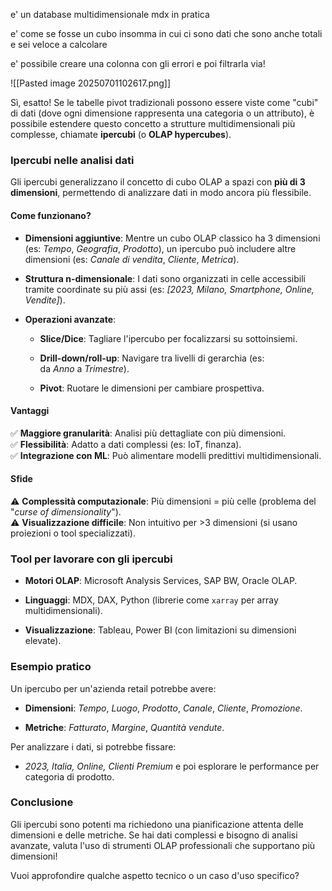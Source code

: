e' un database multidimensionale mdx in pratica

e' come se fosse un cubo insomma in cui ci sono dati che sono anche totali e sei veloce a calcolare 

e' possibile creare una colonna con gli errori e poi filtrarla via!


![[Pasted image 20250701102617.png]]

Sì, esatto! Se le tabelle pivot tradizionali possono essere viste come "cubi" di dati (dove ogni dimensione rappresenta una categoria o un attributo), è possibile estendere questo concetto a strutture multidimensionali più complesse, chiamate **ipercubi** (o **OLAP hypercubes**).

### **Ipercubi nelle analisi dati**

Gli ipercubi generalizzano il concetto di cubo OLAP a spazi con **più di 3 dimensioni**, permettendo di analizzare dati in modo ancora più flessibile.

#### **Come funzionano?**

- **Dimensioni aggiuntive**: Mentre un cubo OLAP classico ha 3 dimensioni (es: _Tempo_, _Geografia_, _Prodotto_), un ipercubo può includere altre dimensioni (es: _Canale di vendita_, _Cliente_, _Metrica_).
    
- **Struttura n-dimensionale**: I dati sono organizzati in celle accessibili tramite coordinate su più assi (es: _[2023, Milano, Smartphone, Online, Vendite]_).
    
- **Operazioni avanzate**:
    
    - **Slice/Dice**: Tagliare l'ipercubo per focalizzarsi su sottoinsiemi.
        
    - **Drill-down/roll-up**: Navigare tra livelli di gerarchia (es: da _Anno_ a _Trimestre_).
        
    - **Pivot**: Ruotare le dimensioni per cambiare prospettiva.
        

#### **Vantaggi**

✅ **Maggiore granularità**: Analisi più dettagliate con più dimensioni.  
✅ **Flessibilità**: Adatto a dati complessi (es: IoT, finanza).  
✅ **Integrazione con ML**: Può alimentare modelli predittivi multidimensionali.

#### **Sfide**

⚠ **Complessità computazionale**: Più dimensioni = più celle (problema del "_curse of dimensionality_").  
⚠ **Visualizzazione difficile**: Non intuitivo per >3 dimensioni (si usano proiezioni o tool specializzati).

### **Tool per lavorare con gli ipercubi**

- **Motori OLAP**: Microsoft Analysis Services, SAP BW, Oracle OLAP.
    
- **Linguaggi**: MDX, DAX, Python (librerie come `xarray` per array multidimensionali).
    
- **Visualizzazione**: Tableau, Power BI (con limitazioni su dimensioni elevate).
    

### **Esempio pratico**

Un ipercubo per un'azienda retail potrebbe avere:

- **Dimensioni**: _Tempo_, _Luogo_, _Prodotto_, _Canale_, _Cliente_, _Promozione_.
    
- **Metriche**: _Fatturato_, _Margine_, _Quantità vendute_.
    

Per analizzare i dati, si potrebbe fissare:

- _2023, Italia, Online, Clienti Premium_ e poi esplorare le performance per categoria di prodotto.
    

### **Conclusione**

Gli ipercubi sono potenti ma richiedono una pianificazione attenta delle dimensioni e delle metriche. Se hai dati complessi e bisogno di analisi avanzate, valuta l'uso di strumenti OLAP professionali che supportano più dimensioni!

Vuoi approfondire qualche aspetto tecnico o un caso d'uso specifico?